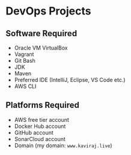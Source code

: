 # DevOps Projects


## Software Required
- Oracle VM VirtualBox
- Vagrant
- Git Bash
- JDK
- Maven
- Preferred IDE (IntelliJ, Eclipse, VS Code etc.)
- AWS CLI

## Platforms Required
- AWS free tier account
- Docker Hub account
- GitHub account
- SonarCloud account
- Domain (my domain: `www.kaviraj.live`)